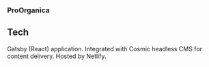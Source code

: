 ### ProOrganica

## Tech

Gatsby (React) application. Integrated with Cosmic headless CMS for content delivery. Hosted by Netlify.
